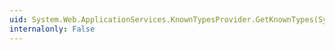 ```yaml
---
uid: System.Web.ApplicationServices.KnownTypesProvider.GetKnownTypes(System.Reflection.ICustomAttributeProvider)
internalonly: False
---
```

